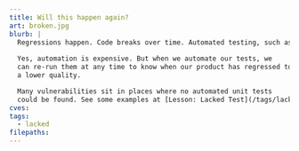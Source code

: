 ```yaml
---
title: Will this happen again?
art: broken.jpg
blurb: |
  Regressions happen. Code breaks over time. Automated testing, such as unit testing, can pay enormous dividends in preventing future regressions down the road.
  
  Yes, automation is expensive. But when we automate our tests, we
  can re-run them at any time to know when our product has regressed to
  a lower quality.

  Many vulnerabilities sit in places where no automated unit tests
  could be found. See some examples at [Lesson: Lacked Test](/tags/lacked).
cves:
tags:
  - lacked
filepaths:
---
```


